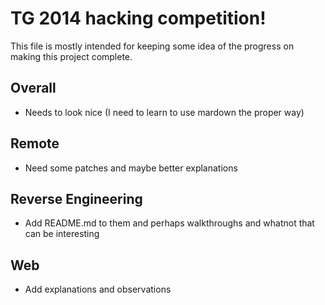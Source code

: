 TG 2014 hacking competition!
============================

This file is mostly intended for keeping some idea of the progress on making this project complete.


Overall
-------
* Needs to look nice (I need to learn to use mardown the proper way)

Remote
------
* Need some patches and maybe better explanations

Reverse Engineering
-------------------
* Add README.md to them and perhaps walkthroughs and whatnot that can be interesting

Web
---
* Add explanations and observations
